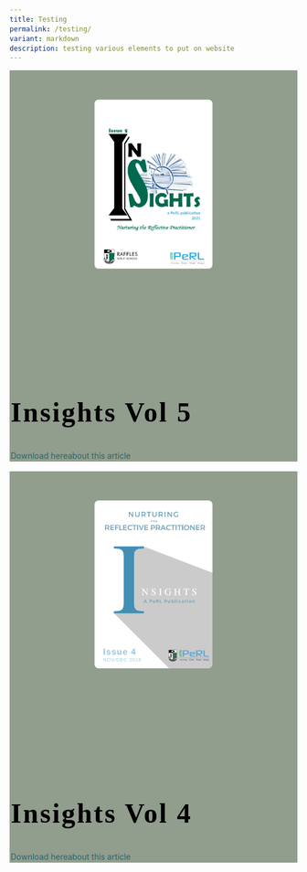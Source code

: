 ```yaml
---
title: Testing
permalink: /testing/
variant: markdown
description: testing various elements to put on website
---
```

<style>
.articles {
  /* Add any styles for the articles section here */
}

    .article-wrapper {
      padding: 1px; /* Add padding to the article wrapper to create space around the image */
      position: relative;
      border-radius: 1px;
      box-shadow: none;
      background: #919d8d;
      overflow: hidden;
      transition: all 0.4s ease-in-out;
}

article h2 {
  margin: 2 2 2px 2;
  font-family: "Bebas Neue", cursive;
  font-size: 3rem;
  letter-spacing: 0.06em;
  color: #000000 !important;
  transition: color 0.3s ease-out;
}

figure {
  margin: 0;
  padding: 0;
  aspect-ratio: 1 / 1;
  overflow: hidden;
}

    article img {
      max-width: 55%;
      display: block;
      margin: 1px auto; /* Add margin to the top and bottom, and center the image horizontally */
      transform-origin: center;
      transform: scale(0.75);
      transition: transform 0.4s ease-in-out;
      border-radius: 10px; /* Apply rounded corners to the image */
    }

.article-body {
  padding: 1px;
}

article a {
  display: inline-flex;
  align-items: center;
  text-decoration: none;
  color: #28666e;
}


  /* Add any additional styles for the article elements here */
</style>

<section class="articles">
  <article>
    <div class="article-wrapper">
      <figure>
       <img alt="Insights vol 5 cover" src="/images/Insights/2021%20insight.png">
      </figure>
      <div class="article-body">
        <h2>Insights Vol 5</h2>
        <p></p>
        <a class="Download here" href="https://drive.google.com/file/d/1ivlKWVmazCvtgZCwACk0EyPLniwmLNgB/view?usp=drive_link&quot;">Download here <span class="sr-only">about this article</span></a>
      </div>
    </div>
  </article>
	</section>
	
<br>
  <article>
    <div class="article-wrapper">
      <figure>
       <img alt="Insights vol 4 cover" src="/images/Insights/2018%20insights.png">
      </figure>
      <div class="article-body">
        <h2>Insights Vol 4</h2>
        <p></p>
        <a class="Download here" href="https://drive.google.com/file/d/101qrDXyn3CHHAdoLlbqTCY8VZkS0rlFh/view?usp=drive_link">Download here <span class="sr-only">about this article</span></a>
      </div>
    </div>
  </article>